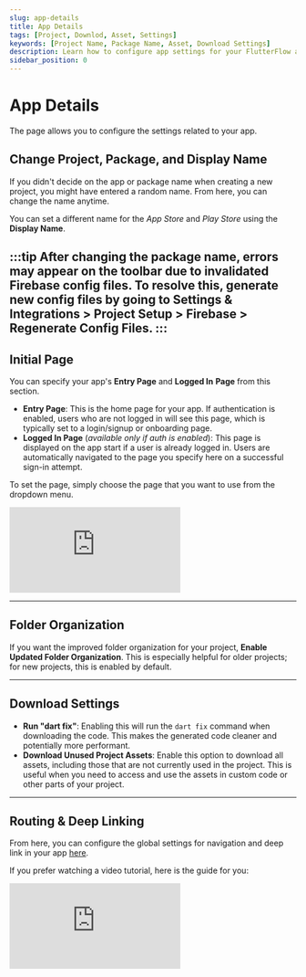 ```yaml
---
slug: app-details
title: App Details
tags: [Project, Downlod, Asset, Settings]
keywords: [Project Name, Package Name, Asset, Download Settings]
description: Learn how to configure app settings for your FlutterFlow app.
sidebar_position: 0
---
```


# App Details

The page allows you to configure the settings related to your app.

## Change Project, Package, and Display Name

If you didn't decide on the app or package name when creating a new project, you might have entered a random name. From here, you can change the name anytime.

You can set a different name for the *App Store* and *Play Store* using the **Display Name**.

:::tip
After changing the package name, errors may appear on the toolbar due to invalidated Firebase config files. To resolve this, generate new config files by going to **Settings & Integrations > Project Setup > Firebase > Regenerate Config Files**.
:::
---

## Initial Page

You can specify your app's **Entry Page** and **Logged In** **Page** from this section.

- **Entry Page**: This is the home page for your app. If authentication is enabled, users who are not logged in will see this page, which is typically set to a login/signup or onboarding page.
- **Logged In Page** (*available only if auth is enabled*): This page is displayed on the app start if a user is already logged in. Users are automatically navigated to the page you specify here on a successful sign-in attempt.

To set the page, simply choose the page that you want to use from the dropdown menu.


<div style={{
    position: 'relative',
    paddingBottom: 'calc(35.67989417989418% + 41px)', // Keeps the aspect ratio and additional padding
    height: 0,
    width: '100%'}}>
    <iframe 
        src="https://demo.arcade.software/EgYmUSzJ4IkHhG6fgpQ0?embed&show_copy_link=true"
        title=""
        style={{
            position: 'absolute',
            top: 0,
            left: 0,
            width: '100%',
            height: '100%',
            colorScheme: 'light'
        }}
        frameborder="0"
        loading="lazy"
        webkitAllowFullScreen
        mozAllowFullScreen
        allowFullScreen
        allow="clipboard-write">
    </iframe>
</div>
<p></p>

---

## Folder Organization

If you want the improved folder organization for your project, **Enable Updated Folder Organization**.  This is especially helpful for older projects; for new projects, this is enabled by default.

---

## Download Settings

- **Run "dart fix"**: Enabling this will run the `dart fix` command when downloading the code. This makes the generated code cleaner and potentially more performant.
- **Download Unused Project Assets**: Enable this option to download all assets, including those that are not currently used in the project. This is useful when you need to access and use the assets in custom code or other parts of your project.

---

## Routing & Deep Linking

From here, you can configure the global settings for navigation and deep link in your app [here](../../../ff-concepts/navigation-routing/deep-dynamic-linking.md).


If you prefer watching a video tutorial, here is the guide for you:
<div style={{
    position: 'relative',
    paddingBottom: 'calc(56.67989417989418% + 41px)', // Keeps the aspect ratio and additional padding
    height: 0,
    width: '100%'}}>
    <iframe 
        src="https://www.youtube.com/embed/H_3yQsa8wT8"
        title=""
        style={{
            position: 'absolute',
            top: 0,
            left: 0,
            width: '100%',
            height: '100%',
            colorScheme: 'light'
        }}
        frameborder="0"
        loading="lazy"
        webkitAllowFullScreen
        mozAllowFullScreen
        allowFullScreen
        allow="clipboard-write">
    </iframe>
</div>
<p></p>